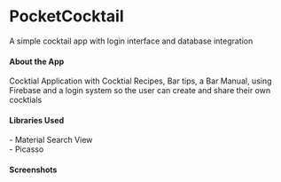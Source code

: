 # PocketCocktail
A simple cocktail app with login interface and database integration

<h4> About the App </h4>
Cocktial Application with Cocktial Recipes, Bar tips, a Bar Manual, using Firebase and a login system so the user can create and share their own cocktials
</br>
<h4> Libraries Used </h4>
- Material Search View </br>
- Picasso
</br>
<h4> Screenshots </h4>

